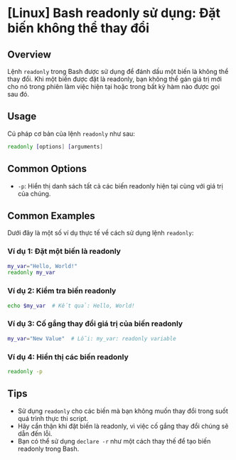# [Linux] Bash readonly sử dụng: Đặt biến không thể thay đổi

## Overview
Lệnh `readonly` trong Bash được sử dụng để đánh dấu một biến là không thể thay đổi. Khi một biến được đặt là readonly, bạn không thể gán giá trị mới cho nó trong phiên làm việc hiện tại hoặc trong bất kỳ hàm nào được gọi sau đó.

## Usage
Cú pháp cơ bản của lệnh `readonly` như sau:
```bash
readonly [options] [arguments]
```

## Common Options
- `-p`: Hiển thị danh sách tất cả các biến readonly hiện tại cùng với giá trị của chúng.

## Common Examples
Dưới đây là một số ví dụ thực tế về cách sử dụng lệnh `readonly`:

### Ví dụ 1: Đặt một biến là readonly
```bash
my_var="Hello, World!"
readonly my_var
```

### Ví dụ 2: Kiểm tra biến readonly
```bash
echo $my_var  # Kết quả: Hello, World!
```

### Ví dụ 3: Cố gắng thay đổi giá trị của biến readonly
```bash
my_var="New Value"  # Lỗi: my_var: readonly variable
```

### Ví dụ 4: Hiển thị các biến readonly
```bash
readonly -p
```

## Tips
- Sử dụng `readonly` cho các biến mà bạn không muốn thay đổi trong suốt quá trình thực thi script.
- Hãy cẩn thận khi đặt biến là readonly, vì việc cố gắng thay đổi chúng sẽ dẫn đến lỗi.
- Bạn có thể sử dụng `declare -r` như một cách thay thế để tạo biến readonly trong Bash.